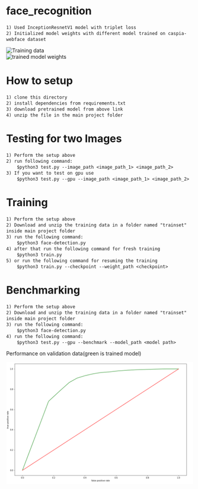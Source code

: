# face_recognition
	1) Used InceptionResnetV1 model with triplet loss
	2) Initialized model weights with different model trained on caspia-webface dataset 

![Training data](https://drive.google.com/file/d/12_WTFi9ppvD-loaWUWpUar25Z3nT5k9P/view)           
![trained model weights](https://drive.google.com/file/d/1c7Ke4INWqSS6oRX3rKxIeAj8zB07QpnW/view?usp=sharing)

# How to setup
	1) clone this directory
	2) install dependencies from requirements.txt
	3) download pretrained model from above link
	4) unzip the file in the main project folder

# Testing for two Images
	1) Perform the setup above
	2) run following command:
		$python3 test.py --image_path <image_path_1> <image_path_2>
	3) If you want to test on gpu use
		$python3 test.py --gpu --image_path <image_path_1> <image_path_2>

# Training
	1) Perform the setup above
	2) Download and unzip the training data in a folder named "trainset" inside main project folder
	3) run the following command:
		$python3 face-detection.py
	4) after that run the following command for fresh training
		$python3 train.py
	5) or run the following command for resuming the training
		$python3 train.py --checkpoint --weight_path <checkpoint> 

# Benchmarking
	1) Perform the setup above
	2) Download and unzip the training data in a folder named "trainset" inside main project folder
	3) run the following command:
		$python3 face-detection.py
	4) run the following command:
		$python3 test.py --gpu --benchmark --model_path <model path>

Performance on validation data(green is trained model)

![Alt text](images/performance.png "TPR vs FPR curve after 70 epoch")
